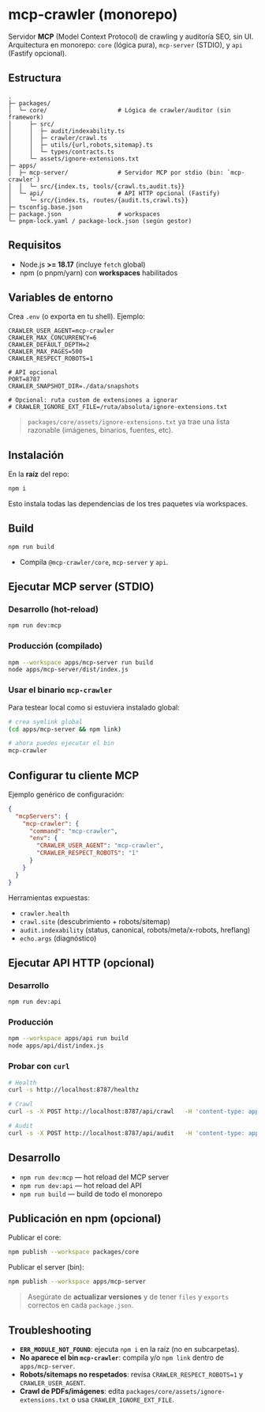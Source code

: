 # mcp-crawler (monorepo)

Servidor **MCP** (Model Context Protocol) de crawling y auditoría SEO, sin UI.  
Arquitectura en monorepo: `core` (lógica pura), `mcp-server` (STDIO), y `api` (Fastify opcional).

## Estructura

```
.
├─ packages/
│  └─ core/                    # Lógica de crawler/auditor (sin framework)
│     ├─ src/
│     │  ├─ audit/indexability.ts
│     │  ├─ crawler/crawl.ts
│     │  ├─ utils/{url,robots,sitemap}.ts
│     │  └─ types/contracts.ts
│     └─ assets/ignore-extensions.txt
├─ apps/
│  ├─ mcp-server/              # Servidor MCP por stdio (bin: `mcp-crawler`)
│  │  └─ src/{index.ts, tools/{crawl.ts,audit.ts}}
│  └─ api/                     # API HTTP opcional (Fastify)
│     └─ src/{index.ts, routes/{audit.ts,crawl.ts}}
├─ tsconfig.base.json
├─ package.json                # workspaces
└─ pnpm-lock.yaml / package-lock.json (según gestor)
```

## Requisitos

- Node.js **>= 18.17** (incluye `fetch` global)
- npm (o pnpm/yarn) con **workspaces** habilitados

## Variables de entorno

Crea `.env` (o exporta en tu shell). Ejemplo:

```
CRAWLER_USER_AGENT=mcp-crawler
CRAWLER_MAX_CONCURRENCY=6
CRAWLER_DEFAULT_DEPTH=2
CRAWLER_MAX_PAGES=500
CRAWLER_RESPECT_ROBOTS=1

# API opcional
PORT=8787
CRAWLER_SNAPSHOT_DIR=./data/snapshots

# Opcional: ruta custom de extensiones a ignorar
# CRAWLER_IGNORE_EXT_FILE=/ruta/absoluta/ignore-extensions.txt
```

> `packages/core/assets/ignore-extensions.txt` ya trae una lista razonable (imágenes, binarios, fuentes, etc).

## Instalación

En la **raíz** del repo:

```bash
npm i
```

Esto instala todas las dependencias de los tres paquetes vía workspaces.

## Build

```bash
npm run build
```

- Compila `@mcp-crawler/core`, `mcp-server` y `api`.

## Ejecutar MCP server (STDIO)

### Desarrollo (hot-reload)
```bash
npm run dev:mcp
```

### Producción (compilado)
```bash
npm --workspace apps/mcp-server run build
node apps/mcp-server/dist/index.js
```

### Usar el binario `mcp-crawler`
Para testear local como si estuviera instalado global:

```bash
# crea symlink global
(cd apps/mcp-server && npm link)

# ahora puedes ejecutar el bin
mcp-crawler
```

## Configurar tu cliente MCP

Ejemplo genérico de configuración:

```json
{
  "mcpServers": {
    "mcp-crawler": {
      "command": "mcp-crawler",
      "env": {
        "CRAWLER_USER_AGENT": "mcp-crawler",
        "CRAWLER_RESPECT_ROBOTS": "1"
      }
    }
  }
}
```

Herramientas expuestas:
- `crawler.health`
- `crawl.site` (descubrimiento + robots/sitemap)
- `audit.indexability` (status, canonical, robots/meta/x-robots, hreflang)
- `echo.args` (diagnóstico)

## Ejecutar API HTTP (opcional)

### Desarrollo
```bash
npm run dev:api
```

### Producción
```bash
npm --workspace apps/api run build
node apps/api/dist/index.js
```

### Probar con `curl`

```bash
# Health
curl -s http://localhost:8787/healthz

# Crawl
curl -s -X POST http://localhost:8787/api/crawl   -H 'content-type: application/json'   -d '{"startUrl":"https://example.com","depth":2,"maxPages":100}'

# Audit
curl -s -X POST http://localhost:8787/api/audit   -H 'content-type: application/json'   -d '{"urls":["https://example.com/","https://example.com/about"]}'
```

## Desarrollo

- `npm run dev:mcp` — hot reload del MCP server
- `npm run dev:api` — hot reload del API
- `npm run build` — build de todo el monorepo

## Publicación en npm (opcional)

Publicar el core:
```bash
npm publish --workspace packages/core
```

Publicar el server (bin):
```bash
npm publish --workspace apps/mcp-server
```

> Asegúrate de **actualizar versiones** y de tener `files` y `exports` correctos en cada `package.json`.

## Troubleshooting

- **`ERR_MODULE_NOT_FOUND`**: ejecuta `npm i` en la raíz (no en subcarpetas).
- **No aparece el bin `mcp-crawler`**: compila y/o `npm link` dentro de `apps/mcp-server`.
- **Robots/sitemaps no respetados**: revisa `CRAWLER_RESPECT_ROBOTS=1` y `CRAWLER_USER_AGENT`.
- **Crawl de PDFs/imágenes**: edita `packages/core/assets/ignore-extensions.txt` o usa `CRAWLER_IGNORE_EXT_FILE`.
